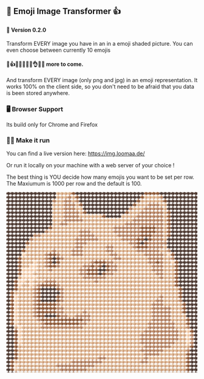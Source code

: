 ## 🤟 Emoji Image Transformer 👍

#### 🚦 Version 0.2.0

Transform EVERY image you have in an in a  emoji shaded picture.
You can even choose between currently 10 emojis

#### 🤟👍🙌👐👏👊✊👌🤲🖕 more to come.

And transform EVERY image (only png and jpg) in an emoji representation.
It works 100% on the client side, so you don't need to be afraid that you data is been stored anywhere.

### 🖥️ Browser Support

Its build only for Chrome and Firefox

### 🏄‍♂️ Make it run

You can find a live version here: https://img.loomaa.de/

Or run it locally on your machine with a web server of your choice !

The best thing is YOU decide how many emojis you want to be set per row.
The Maxiumum is 1000 per row and the default is 100. 

![example.png](example.png)
